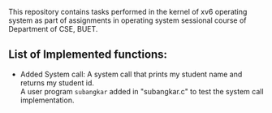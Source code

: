 This repository contains tasks performed in the 
kernel of xv6 operating system as part of assignments in operating system sessional course of Department of CSE, BUET.  

List of Implemented functions: 
 - 
 - Added System call:
    A system call that prints my student name and returns my student id.  
    A user program `subangkar` added in "subangkar.c" to test the system call implementation.
 

